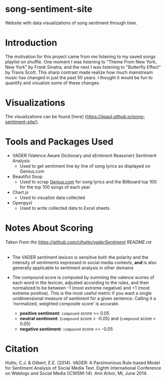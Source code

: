 # song-sentiment-site
Website with data visualizations of song sentiment through time. 

# Introduction

The motivation for this project came from me listening to my saved songs playlist on shuffle. One moment I was listening to "Theme From New York, New York" by Frank Sinatra, and the next I was listening to "Butterfly Effect" by Travis Scott. This sharp contrast made realize how much mainstream music has changed in just the past 50 years. I thought it would be fun to quantify and visualize some of these changes.

# Visualizations

The visualizations can be found [here] (https://ijpaul.github.io/song-sentiment-site/).

# Tools and Packages Used

* VADER (Valence Aware Dictionary and sEntiment Reasoner) Sentiment Analysis
  * Used to get sentiment line by line of song lyrics as displayed on Genius.com
* Beautiful Soup
  * Used to scrap [Genius.com](https://genius.com/) for song lyrics and the Billboard top 100 for the top 100 songs of each year
* Chart.js
  * Used to visualize data collected
* Openpyxl
  * Used to write collected data to Excel sheets

# Notes About Scoring 
###### Taken From the https://github.com/cjhutto/vaderSentiment README.rst 

* The VADER sentiment lexicon is sensitive both the polarity and the intensity of sentiments expressed in social media contexts, **and** is also generally applicable to sentiment analysis in other domains
* The compound score is computed by summing the valence scores of each word in the lexicon, adjusted according to the rules, and then normalized to be between -1 (most extreme negative) and +1 (most extreme positive). This is the most useful metric if you want a single unidimensional measure of sentiment for a given sentence. Calling it a 'normalized, weighted composite score' is accurate.

  * **positive sentiment**: ``compound`` score >=  0.05
  * **neutral  sentiment**: (``compound`` score > -0.05) and (``compound`` score < 0.05)
  * **negative sentiment**: ``compound`` score <= -0.05
 
# Citation

Hutto, C.J. & Gilbert, E.E. (2014). VADER: A Parsimonious Rule-based Model for Sentiment Analysis of Social Media Text. Eighth International Conference on Weblogs and Social Media (ICWSM-14). Ann Arbor, MI, June 2014.
